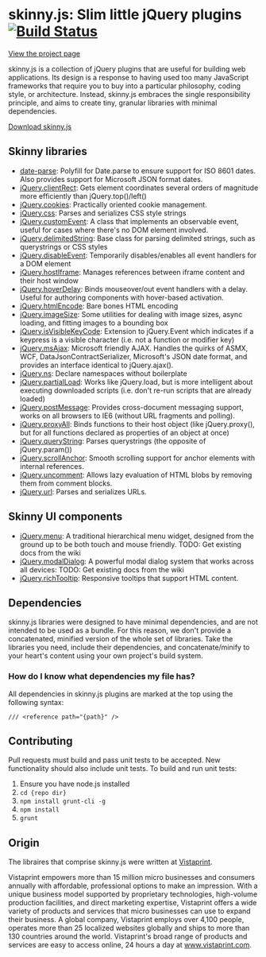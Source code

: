 skinny.js: Slim little jQuery plugins [![Build Status](https://secure.travis-ci.org/vistaprint/SkinnyJS.png?branch=master)](http://travis-ci.org/vistaprint/SkinnyJS)
===========================================

[View the project page](http://vistaprint.github.io/SkinnyJS)

skinny.js is a collection of jQuery plugins that are useful for building web applications. Its design is a response to having used too many JavaScript frameworks that require you to buy into a particular philosophy, coding style, or architecture. Instead, skinny.js embraces the single responsibility principle, and aims to create tiny, granular libraries with minimal dependencies.

[Download skinny.js](http://vistaprint.github.io/SkinnyJS/download-builder.html)

Skinny libraries
------------------

* [date-parse](http://vistaprint.github.io/SkinnyJS/date-parse.html): Polyfill for Date.parse to ensure support for ISO 8601 dates. Also provides support for Microsoft JSON format dates.
* [jQuery.clientRect](http://vistaprint.github.io/SkinnyJS/jquery.clientRect.html): Gets element coordinates several orders of magnitude more efficiently than jQuery.top()/left()
* [jQuery.cookies](http://vistaprint.github.io/SkinnyJS/jquery.cookies.html): Practically oriented cookie management.
* [jQuery.css](http://vistaprint.github.io/SkinnyJS/jquery.css.html): Parses and serializes CSS style strings
* [jQuery.customEvent](http://vistaprint.github.io/SkinnyJS/jquery.customEvent.html): A class that implements an observable event, useful for cases where there's no DOM element involved.
* [jQuery.delimitedString](http://vistaprint.github.io/SkinnyJS/jquery.delimitedString.html): Base class for parsing delimited strings, such as querystrings or CSS styles
* [jQuery.disableEvent](http://vistaprint.github.io/SkinnyJS/jquery.disableEvent.html): Temporarily disables/enables all event handlers for a DOM element
* [jQuery.hostIframe](http://vistaprint.github.io/SkinnyJS/jquery.hostIframe.html): Manages references between iframe content and their host window
* [jQuery.hoverDelay](http://vistaprint.github.io/SkinnyJS/jquery.hoverDelay.html): Binds mouseover/out event handlers with a delay. Useful for authoring components with hover-based activation.
* [jQuery.htmlEncode](http://vistaprint.github.io/SkinnyJS/jquery.htmlEncode.html): Bare bones HTML encoding
* [jQuery.imageSize](http://vistaprint.github.io/SkinnyJS/jquery.imageSize.html): Some utilities for dealing with image sizes, async loading, and fitting images to a bounding box
* [jQuery.isVisibleKeyCode](http://vistaprint.github.io/SkinnyJS/jquery.isVisibleKeyCode.html): Extension to jQuery.Event which indicates if a keypress is a visible character (i.e. not a function or modifier key)
* [jQuery.msAjax](http://vistaprint.github.io/SkinnyJS/jquery.msAjax.html): Microsoft friendly AJAX. Handles the quirks of ASMX, WCF, DataJsonContractSerializer, Microsoft's JSON date format, and provides an interface identical to jQuery.ajax().
* [jQuery.ns](http://vistaprint.github.io/SkinnyJS/jquery.ns.html): Declare namespaces without boilerplate
* [jQuery.partialLoad](http://vistaprint.github.io/SkinnyJS/jquery.partialLoad.html): Works like jQuery.load, but is more intelligent about executing downloaded scripts (i.e. don't re-run scripts that are already loaded)
* [jQuery.postMessage](http://vistaprint.github.io/SkinnyJS/jquery.postMessage.html): Provides cross-document messaging support, works on all browsers to IE6 (without URL fragments and polling).
* [jQuery.proxyAll](http://vistaprint.github.io/SkinnyJS/jquery.proxyAll.html): Binds functions to their host object (like jQuery.proxy(), but for all functions declared as properties of an object at once)
* [jQuery.queryString](http://vistaprint.github.io/SkinnyJS/jquery.queryString.html): Parses querystrings (the opposite of jQuery.param())
* [jQuery.scrollAnchor](http://vistaprint.github.io/SkinnyJS/jquery.scrollAnchor.html): Smooth scrolling support for anchor elements with internal references.
* [jQuery.uncomment](http://vistaprint.github.io/SkinnyJS/jquery.uncomment.html): Allows lazy evaluation of HTML blobs by removing them from comment blocks.
* [jQuery.url](http://vistaprint.github.io/SkinnyJS/jquery.url.html): Parses and serializes URLs.

Skinny UI components
------------------

* [jQuery.menu](http://vistaprint.github.io/SkinnyJS/jquery.menu.html): A traditional hierarchical menu widget, designed from the ground up to be both touch and mouse friendly. TODO: Get existing docs from the wiki
* [jQuery.modalDialog](http://vistaprint.github.io/SkinnyJS/jquery.modalDialog.html): A powerful modal dialog system that works across all devices: TODO: Get existing docs from the wiki
* [jQuery.richTooltip](http://vistaprint.github.io/SkinnyJS/jquery.richTooltip.html): Responsive tooltips that support HTML content.

Dependencies
------------------

skinny.js libraries were designed to have minimal dependencies, and are not intended to be used as a bundle. For this reason, we don't provide a concatenated, minified version of the whole set of libraries. Take the libraries you need, include their dependencies, and concatenate/minify to your
heart's content using your own project's build system. 

### How do I know what dependencies my file has?
All dependencies in skinny.js plugins are marked at the top using the following syntax:

    /// <reference path="{path}" />
    
Contributing
------------------
Pull requests must build and pass unit tests to be accepted. New functionality should also include unit tests. To build and run unit tests:

1. Ensure you have node.js installed
2. ```cd {repo dir}```
3. ```npm install grunt-cli -g```
4. ```npm install```
5. ```grunt```

Origin
------------------
The libraires that comprise skinny.js were written at [Vistaprint](http://www.vistaprint.com).

Vistaprint empowers more than 15 million micro businesses and consumers annually with affordable, professional options to make an impression. With a unique business model supported by proprietary technologies, high-volume production facilities, and direct marketing expertise, Vistaprint offers a wide variety of products and services that micro businesses can use to expand their business. A global company, Vistaprint employs over 4,100 people, operates more than 25 localized websites globally and ships to more than 130 countries around the world. Vistaprint's broad range of products and services are easy to access online, 24 hours a day at www.vistaprint.com.
